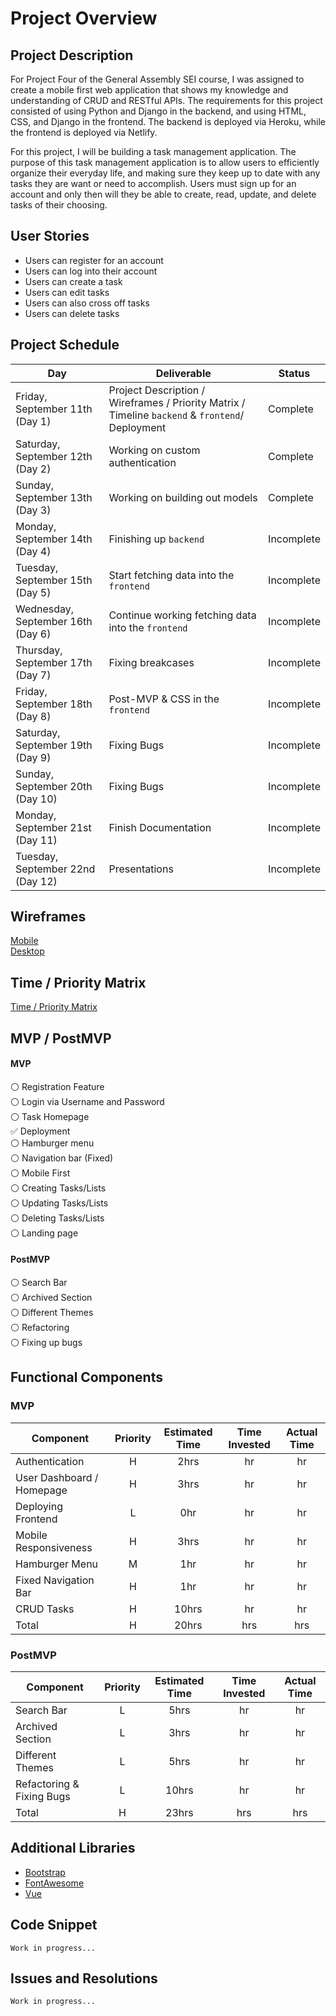 # Project Overview

## Project Description

For Project Four of the General Assembly SEI course, I was assigned to create a mobile first web application that shows my knowledge and understanding of CRUD and RESTful APIs. The requirements for this project consisted of using Python and Django in the backend, and using HTML, CSS, and Django in the frontend. The backend is deployed via Heroku, while the frontend is deployed via Netlify.

For this project, I will be building a task management application. The purpose of this task management application is to allow users to efficiently organize their everyday life, and making sure they keep up to date with any tasks they are want or need to accomplish. Users must sign up for an account and only then will they be able to create, read, update, and delete tasks of their choosing.

## User Stories

- Users can register for an account
- Users can log into their account
- Users can create a task
- Users can edit tasks
- Users can also cross off tasks
- Users can delete tasks

## Project Schedule

|  Day | Deliverable | Status
|---|---| ---|
|Friday, September 11th (Day 1)| Project Description / Wireframes / Priority Matrix / Timeline `backend` & `frontend`/ Deployment | Complete
|Saturday, September 12th (Day 2)| Working on custom authentication | Complete
|Sunday, September 13th (Day 3)| Working on building out models | Complete
|Monday, September 14th (Day 4)| Finishing up `backend` | Incomplete
|Tuesday, September 15th (Day 5)| Start fetching data into the `frontend` | Incomplete
|Wednesday, September 16th (Day 6)| Continue working fetching data into the `frontend` | Incomplete
|Thursday, September 17th (Day 7)| Fixing breakcases| Incomplete
|Friday, September 18th (Day 8)| Post-MVP & CSS in the `frontend` | Incomplete
|Saturday, September 19th (Day 9)| Fixing Bugs | Incomplete
|Sunday, September 20th (Day 10)| Fixing Bugs | Incomplete
|Monday, September 21st (Day 11)| Finish Documentation | Incomplete
|Tuesday, September 22nd (Day 12)| Presentations | Incomplete

## Wireframes

[Mobile](https://res.cloudinary.com/dpggcudix/image/upload/v1599924395/Screen_Shot_2020-09-12_at_11.25.32_AM_k8bnis.png) <br>
[Desktop](https://res.cloudinary.com/dpggcudix/image/upload/v1599924395/Screen_Shot_2020-09-12_at_11.25.48_AM_gyomgs.png)


## Time / Priority Matrix 

[Time / Priority Matrix](https://res.cloudinary.com/dpggcudix/image/upload/v1599916688/Screen_Shot_2020-09-12_at_9.17.49_AM_xaavgs.png)

## MVP / PostMVP

#### MVP 

:white_circle: Registration Feature <br>
:white_circle: Login via Username and Password <br>
:white_circle: Task Homepage <br>
:white_check_mark: Deployment <br>
:white_circle: Hamburger menu  <br>
:white_circle: Navigation bar (Fixed) <br>
:white_circle: Mobile First <br>
:white_circle: Creating Tasks/Lists <br>
:white_circle: Updating Tasks/Lists <br>
:white_circle: Deleting Tasks/Lists <br>
:white_circle: Landing page <br>

#### PostMVP 

:white_circle: Search Bar <br>
:white_circle: Archived Section <br>
:white_circle: Different Themes <br>
:white_circle: Refactoring <br>
:white_circle: Fixing up bugs <br>

## Functional Components

### MVP
| Component | Priority | Estimated Time | Time Invested | Actual Time |
| --- | :---: |  :---: | :---: | :---: |
| Authentication | H | 2hrs | hr | hr|
| User Dashboard / Homepage | H | 3hrs | hr | hr|
| Deploying Frontend | L | 0hr | hr | hr|
| Mobile Responsiveness | H | 3hrs | hr | hr |
| Hamburger Menu | M | 1hr | hr | hr|
| Fixed Navigation Bar | H | 1hr | hr | hr |
| CRUD Tasks | H | 10hrs | hr | hr |
| Total | H | 20hrs| hrs | hrs |

### PostMVP
| Component | Priority | Estimated Time | Time Invested | Actual Time |
| --- | :---: |  :---: | :---: | :---: |
| Search Bar | L | 5hrs | hr | hr|
| Archived Section | L | 3hrs | hr | hr|
| Different Themes | L | 5hrs | hr | hr|
| Refactoring & Fixing Bugs | L | 10hrs | hr | hr|
| Total | H | 23hrs| hrs | hrs |

## Additional Libraries

 - [Bootstrap](https://getbootstrap.com/)
 - [FontAwesome](https://fontawesome.com/)
 - [Vue](https://vuejs.org/)

## Code Snippet

```
Work in progress...
```

## Issues and Resolutions

```
Work in progress...
```